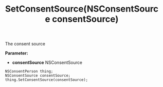 ﻿---
uid: crmscript_ref_NSConsentPerson_SetConsentSource
title: SetConsentSource(NSConsentSource consentSource)
intellisense: NSConsentPerson.SetConsentSource
keywords: NSConsentPerson, GetConsentSource
so.topic: reference
---

The consent source

**Parameter:** 
 - **consentSource** NSConsentSource

```crmscript
NSConsentPerson thing;
NSConsentSource consentSource;
thing.SetConsentSource(consentSource);
```

